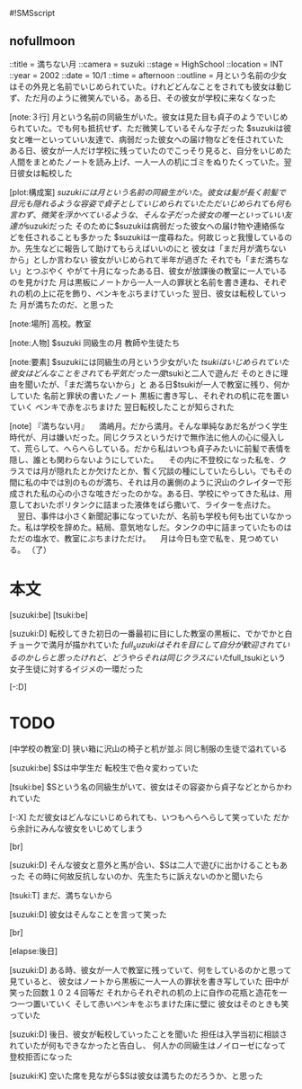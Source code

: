 #!SMSscript

## nofullmoon

::title = 満ちない月
::camera = suzuki
::stage = HighSchool
::location = INT
::year = 2002
::date = 10/1
::time = afternoon
::outline = 月という名前の少女はその外見と名前でいじめられていた。けれどどんなことをされても彼女は動じず、ただ月のように微笑んでいる。ある日、その彼女が学校に来なくなった

[note:３行]
月という名前の同級生がいた。彼女は見た目も貞子のようでいじめられていた。でも何も抵抗せず、ただ微笑しているそんな子だった
$suzukiは彼女と唯一といっていい友達で、病弱だった彼女への届け物などを任されていた
ある日、彼女が一人だけ学校に残っていたのでこっそり見ると、自分をいじめた人間をまとめたノートを読み上げ、一人一人の机にゴミをぬりたくっていた。翌日彼女は転校した

[plot:構成案]
$suzukiには月という名前の同級生がいた。彼女は髪が長く前髪で目元も隠れるような容姿で貞子としていじめられていた
ただいじめられても何も言わず、微笑を浮かべているような、そんな子だった
彼女の唯一といっていい友達が$suzukiだった
そのために$suzukiは病弱だった彼女への届け物や連絡係などを任されることも多かった
$suzukiは一度尋ねた。何故じっと我慢しているのか。先生などに報告して助けてもらえばいいのにと
彼女は「まだ月が満ちないから」としか言わない
彼女がいじめられて半年が過ぎた
それでも「まだ満ちない」とつぶやく
やがて十月になったある日、彼女が放課後の教室に一人でいるのを見かけた
月は黒板にノートから一人一人の罪状と名前を書き連ね、それぞれの机の上に花を飾り、ペンキをぶちまけていった
翌日、彼女は転校していった
月が満ちたのだ、と思った

[note:場所]
高校。教室

[note:人物]
$suzuki
同級生の月
教師や生徒たち

[note:要素]
$suzukiには同級生の月という少女がいた
$tsukiはいじめられていた
彼女はどんなことをされても平気だった
一度$tsukiと二人で遊んだ
そのときに理由を聞いたが、「まだ満ちないから」と
ある日$tsukiが一人で教室に残り、何かしていた
名前と罪状の書いたノート
黒板に書き写し、それぞれの机に花を置いていく
ペンキで赤をぶちまけた
翌日転校したことが知らされた

[note]
『満ちない月』
　満嶋月。だから満月。そんな単純なあだ名がつく学生時代が、月は嫌いだった。同じクラスというだけで無作法に他人の心に侵入して、荒らして、へらへらしている。だから私はいつも貞子みたいに前髪で表情を隠し、誰とも関わらないようにしていた。
　その内に不登校になった私を、クラスでは月が隠れたとか欠けたとか、暫く冗談の種にしていたらしい。でもその間に私の中では別のものが満ち、それは月の裏側のように沢山のクレイターで形成された私の心の小さな呟きだったのかな。ある日、学校にやってきた私は、用意しておいたポリタンクに詰まった液体をばら撒いて、ライターを点けた。
　翌日、事件は小さく新聞記事になっていたが、名前も学校も何も出ていなかった。私は学校を辞めた。結局、意気地なしだ。タンクの中に詰まっていたものはただの塩水で、教室にぶちまけただけ。
　月は今日も空で私を、見つめている。
（了）


# 本文

[suzuki:be]
[tsuki:be]

[suzuki:D]
転校してきた初日の一番最初に目にした教室の黒板に、でかでかと白チョークで満月が描かれていた
$full_suzukiはそれを目にして自分が歓迎されているのかしらと思ったけれど、
どうやらそれは同じクラスにいた$full_tsukiという女子生徒に対するイジメの一環だった

[-:D]

# TODO

[中学校の教室:D]
狭い箱に沢山の椅子と机が並ぶ
同じ制服の生徒で溢れている

[suzuki:be]
$Sは中学生だ
転校生で色々変わっていた

[tsuki:be]
$Sという名の同級生がいて、彼女はその容姿から貞子などとからかわれていた

[-:X]
ただ彼女はどんなにいじめられても、いつもへらへらして笑っていた
だから余計にみんな彼女をいじめてしまう

[br]

[suzuki:D]
そんな彼女と意外と馬が合い、$Sは二人で遊びに出かけることもあった
その時に何故反抗しないのか、先生たちに訴えないのかと聞いたら

[tsuki:T]
まだ、満ちないから

[suzuki:D]
彼女はそんなことを言って笑った

[br]

[elapse:後日]

[suzuki:D]
ある時、彼女が一人で教室に残っていて、何をしているのかと思って見ていると、
彼女はノートから黒板に一人一人の罪状を書き写していた
田中が笑った回数１０２４回等だ
それからそれぞれの机の上に自作の花瓶と造花を一つ一つ置いていく
そして赤いペンキをぶちまけた床に壁に
彼女はそのときも笑っていた

[suzuki:D]
後日、彼女が転校していったことを聞いた
担任は入学当初に相談されていたが何もできなかったと告白し、
何人かの同級生はノイローゼになって登校拒否になった

[suzuki:K]
空いた席を見ながら$Sは彼女は満ちたのだろうか、と思った
